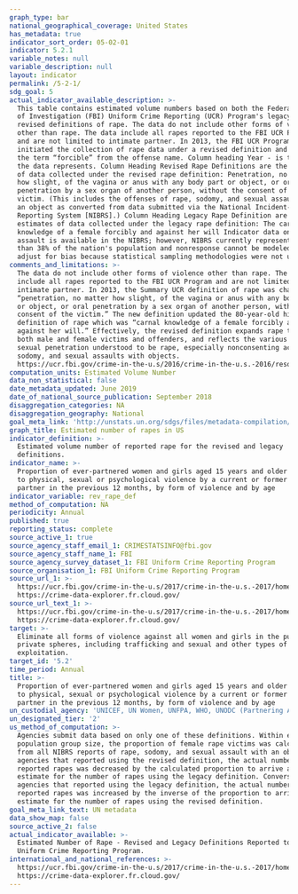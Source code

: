 ```yaml
---
graph_type: bar
national_geographical_coverage: United States
has_metadata: true
indicator_sort_order: 05-02-01
indicator: 5.2.1
variable_notes: null
variable_description: null
layout: indicator
permalink: /5-2-1/
sdg_goal: 5
actual_indicator_available_description: >-
  This table contains estimated volume numbers based on both the Federal Bureau
  of Investigation (FBI) Uniform Crime Reporting (UCR) Program's legacy and
  revised definitions of rape. The data do not include other forms of violence
  other than rape. The data include all rapes reported to the FBI UCR Program
  and are not limited to intimate partner. In 2013, the FBI UCR Program
  initiated the collection of rape data under a revised definition and removed
  the term “forcible” from the offense name. Column heading Year - is the year
  the data represents. Column Heading Revised Rape Definitions are the estimates
  of data collected under the revised rape definition: Penetration, no matter
  how slight, of the vagina or anus with any body part or object, or oral
  penetration by a sex organ of another person, without the consent of the
  victim. (This includes the offenses of rape, sodomy, and sexual assault with
  an object as converted from data submitted via the National Incident-Based
  Reporting System [NIBRS].) Column Heading Legacy Rape Definition are the
  estimates of data collected under the legacy rape definition: The carnal
  knowledge of a female forcibly and against her will Indicator data on sexual
  assault is available in the NIBRS; however, NIBRS currently represents less
  than 38% of the nation's population and nonresponse cannot be modeled to
  adjust for bias because statistical sampling methodologies were not used.
comments_and_limitations: >-
  The data do not include other forms of violence other than rape. The data
  include all rapes reported to the FBI UCR Program and are not limited to
  intimate partner. In 2013, the Summary UCR definition of rape was changed to
  “penetration, no matter how slight, of the vagina or anus with any body part
  or object, or oral penetration by a sex organ of another person, without the
  consent of the victim.” The new definition updated the 80-year-old historical
  definition of rape which was “carnal knowledge of a female forcibly and
  against her will.” Effectively, the revised definition expands rape to include
  both male and female victims and offenders, and reflects the various forms of
  sexual penetration understood to be rape, especially nonconsenting acts of
  sodomy, and sexual assaults with objects. 
  https://ucr.fbi.gov/crime-in-the-u.s/2016/crime-in-the-u.s.-2016/resource-pages/rape-addendum
computation_units: Estimated Volume Number
data_non_statistical: false
date_metadata_updated: June 2019
date_of_national_source_publication: September 2018
disaggregation_categories: NA
disaggregation_geography: National
goal_meta_link: 'http://unstats.un.org/sdgs/files/metadata-compilation/Metadata-Goal-5.pdf'
graph_title: Estimated number of rapes in US
indicator_definition: >-
  Estimated volume number of reported rape for the revised and legacy
  definitions.
indicator_name: >-
  Proportion of ever-partnered women and girls aged 15 years and older subjected
  to physical, sexual or psychological violence by a current or former intimate
  partner in the previous 12 months, by form of violence and by age
indicator_variable: rev_rape_def
method_of_computation: NA
periodicity: Annual
published: true
reporting_status: complete
source_active_1: true
source_agency_staff_email_1: CRIMESTATSINFO@fbi.gov
source_agency_staff_name_1: FBI
source_agency_survey_dataset_1: FBI Uniform Crime Reporting Program
source_organisation_1: FBI Uniform Crime Reporting Program
source_url_1: >-
  https://ucr.fbi.gov/crime-in-the-u.s/2017/crime-in-the-u.s.-2017/home,
  https://crime-data-explorer.fr.cloud.gov/
source_url_text_1: >-
  https://ucr.fbi.gov/crime-in-the-u.s/2017/crime-in-the-u.s.-2017/home,
  https://crime-data-explorer.fr.cloud.gov/
target: >-
  Eliminate all forms of violence against all women and girls in the public and
  private spheres, including trafficking and sexual and other types of
  exploitation.
target_id: '5.2'
time_period: Annual
title: >-
  Proportion of ever-partnered women and girls aged 15 years and older subjected
  to physical, sexual or psychological violence by a current or former intimate
  partner in the previous 12 months, by form of violence and by age
un_custodial_agency: 'UNICEF, UN Women, UNFPA, WHO, UNODC (Partnering Agencies: UNSD, UNDP)'
un_designated_tier: '2'
us_method_of_computation: >-
  Agencies submit data based on only one of these definitions. Within each
  population group size, the proportion of female rape victims was calculated
  from all NIBRS reports of rape, sodomy, and sexual assault with an object. For
  agencies that reported using the revised definition, the actual number of
  reported rapes was decreased by the calculated proportion to arrive at an
  estimate for the number of rapes using the legacy definition. Conversely, for
  agencies that reported using the legacy definition, the actual number of
  reported rapes was increased by the inverse of the proportion to arrive at an
  estimate for the number of rapes using the revised definition.
goal_meta_link_text: UN metadata
data_show_map: false
source_active_2: false
actual_indicator_available: >-
  Estimated Number of Rape - Revised and Legacy Definitions Reported to the FBI
  Uniform Crime Reporting Program.
international_and_national_references: >-
  https://ucr.fbi.gov/crime-in-the-u.s/2017/crime-in-the-u.s.-2017/home,
  https://crime-data-explorer.fr.cloud.gov/
---
```

